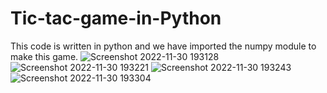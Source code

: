 # Tic-tac-game-in-Python
This code is written in python and we have imported the numpy module to make this game.
![Screenshot 2022-11-30 193128](https://user-images.githubusercontent.com/90713809/204816320-2166e2c8-0f6a-4355-9ce7-0abdfd02e7e0.png)
![Screenshot 2022-11-30 193221](https://user-images.githubusercontent.com/90713809/204816342-571f8bcb-a8f1-40bd-888d-daa324acf885.png)
![Screenshot 2022-11-30 193243](https://user-images.githubusercontent.com/90713809/204816351-32d1883b-8c43-4834-87c3-7493b86cf9ab.png)
![Screenshot 2022-11-30 193304](https://user-images.githubusercontent.com/90713809/204816363-fe0c5162-277f-4edf-8015-f0e92419e814.png)
